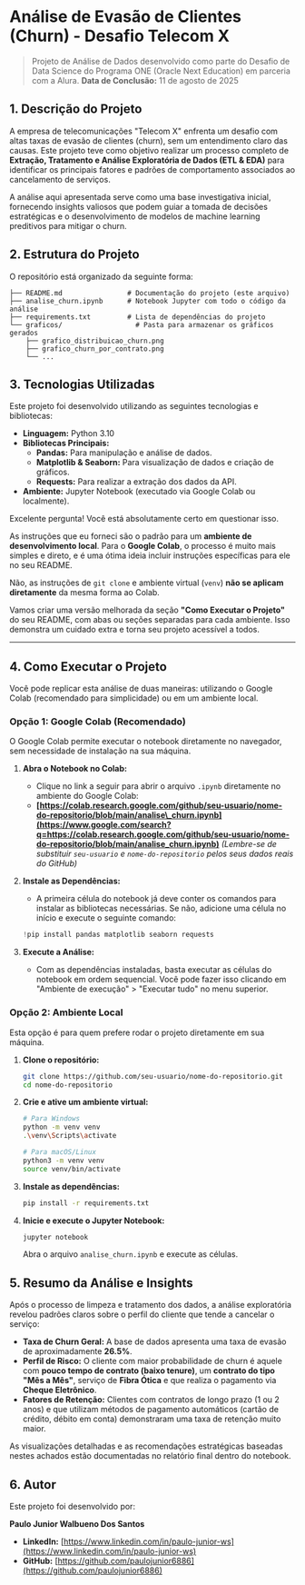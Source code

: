 # Análise de Evasão de Clientes (Churn) - Desafio Telecom X

> Projeto de Análise de Dados desenvolvido como parte do Desafio de Data Science do Programa ONE (Oracle Next Education) em parceria com a Alura.
> **Data de Conclusão:** 11 de agosto de 2025

## 1\. Descrição do Projeto

A empresa de telecomunicações "Telecom X" enfrenta um desafio com altas taxas de evasão de clientes (churn), sem um entendimento claro das causas. Este projeto teve como objetivo realizar um processo completo de **Extração, Tratamento e Análise Exploratória de Dados (ETL & EDA)** para identificar os principais fatores e padrões de comportamento associados ao cancelamento de serviços.

A análise aqui apresentada serve como uma base investigativa inicial, fornecendo insights valiosos que podem guiar a tomada de decisões estratégicas e o desenvolvimento de modelos de machine learning preditivos para mitigar o churn.

## 2\. Estrutura do Projeto

O repositório está organizado da seguinte forma:

```
├── README.md                # Documentação do projeto (este arquivo)
├── analise_churn.ipynb      # Notebook Jupyter com todo o código da análise
├── requirements.txt         # Lista de dependências do projeto
└── graficos/                  # Pasta para armazenar os gráficos gerados
    ├── grafico_distribuicao_churn.png
    ├── grafico_churn_por_contrato.png
    └── ...
```

## 3\. Tecnologias Utilizadas

Este projeto foi desenvolvido utilizando as seguintes tecnologias e bibliotecas:

  * **Linguagem:** Python 3.10
  * **Bibliotecas Principais:**
      * **Pandas:** Para manipulação e análise de dados.
      * **Matplotlib & Seaborn:** Para visualização de dados e criação de gráficos.
      * **Requests:** Para realizar a extração dos dados da API.
  * **Ambiente:** Jupyter Notebook (executado via Google Colab ou localmente).

Excelente pergunta\! Você está absolutamente certo em questionar isso.

As instruções que eu forneci são o padrão para um **ambiente de desenvolvimento local**. Para o **Google Colab**, o processo é muito mais simples e direto, e é uma ótima ideia incluir instruções específicas para ele no seu README.

Não, as instruções de `git clone` e ambiente virtual (`venv`) **não se aplicam diretamente** da mesma forma ao Colab.

Vamos criar uma versão melhorada da seção **"Como Executar o Projeto"** do seu README, com abas ou seções separadas para cada ambiente. Isso demonstra um cuidado extra e torna seu projeto acessível a todos.

-----

## 4\. Como Executar o Projeto

Você pode replicar esta análise de duas maneiras: utilizando o Google Colab (recomendado para simplicidade) ou em um ambiente local.

### Opção 1: Google Colab (Recomendado)

O Google Colab permite executar o notebook diretamente no navegador, sem necessidade de instalação na sua máquina.

1.  **Abra o Notebook no Colab:**

      * Clique no link a seguir para abrir o arquivo `.ipynb` diretamente no ambiente do Google Colab:
      * **[https://colab.research.google.com/github/seu-usuario/nome-do-repositorio/blob/main/analise\_churn.ipynb](https://www.google.com/search?q=https://colab.research.google.com/github/seu-usuario/nome-do-repositorio/blob/main/analise_churn.ipynb)**
        *(Lembre-se de substituir `seu-usuario` e `nome-do-repositorio` pelos seus dados reais do GitHub)*

2.  **Instale as Dependências:**

      * A primeira célula do notebook já deve conter os comandos para instalar as bibliotecas necessárias. Se não, adicione uma célula no início e execute o seguinte comando:

    <!-- end list -->

    ```python
    !pip install pandas matplotlib seaborn requests
    ```

3.  **Execute a Análise:**

      * Com as dependências instaladas, basta executar as células do notebook em ordem sequencial. Você pode fazer isso clicando em "Ambiente de execução" \> "Executar tudo" no menu superior.

### Opção 2: Ambiente Local

Esta opção é para quem prefere rodar o projeto diretamente em sua máquina.

1.  **Clone o repositório:**

    ```bash
    git clone https://github.com/seu-usuario/nome-do-repositorio.git
    cd nome-do-repositorio
    ```

2.  **Crie e ative um ambiente virtual:**

    ```bash
    # Para Windows
    python -m venv venv
    .\venv\Scripts\activate

    # Para macOS/Linux
    python3 -m venv venv
    source venv/bin/activate
    ```

3.  **Instale as dependências:**

    ```bash
    pip install -r requirements.txt
    ```

4.  **Inicie e execute o Jupyter Notebook:**

    ```bash
    jupyter notebook
    ```

    Abra o arquivo `analise_churn.ipynb` e execute as células.

## 5\. Resumo da Análise e Insights

Após o processo de limpeza e tratamento dos dados, a análise exploratória revelou padrões claros sobre o perfil do cliente que tende a cancelar o serviço:

  * **Taxa de Churn Geral:** A base de dados apresenta uma taxa de evasão de aproximadamente **26.5%**.
  * **Perfil de Risco:** O cliente com maior probabilidade de churn é aquele com **pouco tempo de contrato (baixo tenure)**, um **contrato do tipo "Mês a Mês"**, serviço de **Fibra Ótica** e que realiza o pagamento via **Cheque Eletrônico**.
  * **Fatores de Retenção:** Clientes com contratos de longo prazo (1 ou 2 anos) e que utilizam métodos de pagamento automáticos (cartão de crédito, débito em conta) demonstraram uma taxa de retenção muito maior.

As visualizações detalhadas e as recomendações estratégicas baseadas nestes achados estão documentadas no relatório final dentro do notebook.

## 6\. Autor

Este projeto foi desenvolvido por:

**Paulo Junior Walbueno Dos Santos**

  * **LinkedIn:** [https://www.linkedin.com/in/paulo-junior-ws](https://www.linkedin.com/in/paulo-junior-ws)
  * **GitHub:** [https://github.com/paulojunior6886](https://github.com/paulojunior6886)
